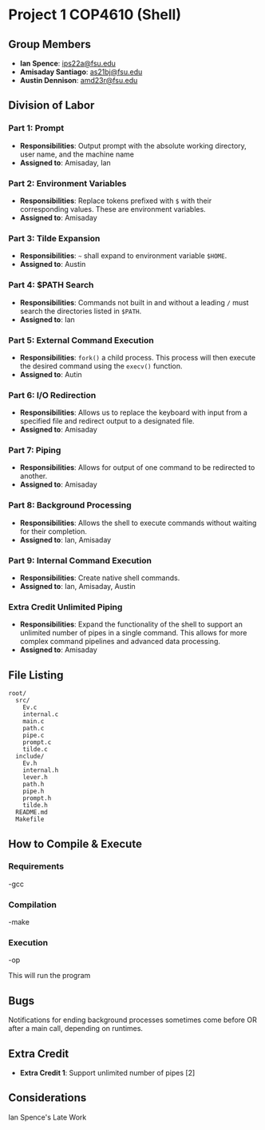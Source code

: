 # Project 1 COP4610 (Shell)

## Group Members
- **Ian Spence**: ips22a@fsu.edu
- **Amisaday Santiago**: as21bj@fsu.edu
- **Austin Dennison**: amd23r@fsu.edu
  
## Division of Labor

### Part 1: Prompt
- **Responsibilities**: Output prompt with the absolute working directory, user name, and the machine name
- **Assigned to**: Amisaday, Ian

### Part 2: Environment Variables
- **Responsibilities**: Replace tokens prefixed with `$` with their corresponding values. These are environment variables.
- **Assigned to**: Amisaday

### Part 3: Tilde Expansion
- **Responsibilities**: `~` shall expand to environment variable `$HOME`.
- **Assigned to**: Austin

### Part 4: $PATH Search
- **Responsibilities**: Commands not built in and without a leading `/` must search the directories listed in `$PATH`.
- **Assigned to**: Ian

### Part 5: External Command Execution
- **Responsibilities**: `fork()` a child process. This process will then execute the desired command using the `execv()` function.
- **Assigned to**: Autin

### Part 6: I/O Redirection
- **Responsibilities**: Allows us to replace the keyboard with input from a specified file and redirect output to a designated file.
- **Assigned to**: Amisaday

### Part 7: Piping
- **Responsibilities**: Allows for output of one command to be redirected to another.
- **Assigned to**: Amisaday

### Part 8: Background Processing
- **Responsibilities**: Allows the shell to execute commands without waiting for their completion.
- **Assigned to**: Ian, Amisaday

### Part 9: Internal Command Execution
- **Responsibilities**: Create native shell commands.
- **Assigned to**: Ian, Amisaday, Austin

### Extra Credit Unlimited Piping
- **Responsibilities**: Expand the functionality of the shell to support an unlimited number of pipes in a single command. This allows for more complex command pipelines and advanced data processing.
- **Assigned to**: Amisaday

## File Listing
```
root/
  src/
    Ev.c
    internal.c
    main.c
    path.c
    pipe.c
    prompt.c
    tilde.c
  include/
    Ev.h
    internal.h
    lever.h
    path.h
    pipe.h
    prompt.h
    tilde.h
  README.md
  Makefile
```
## How to Compile & Execute

### Requirements
-gcc

### Compilation
-make

### Execution
-op

This will run the program

## Bugs
Notifications for ending background processes sometimes come before OR after a main call, depending on runtimes.

## Extra Credit
- **Extra Credit 1**: Support unlimited number of pipes [2]

## Considerations
Ian Spence's Late Work
